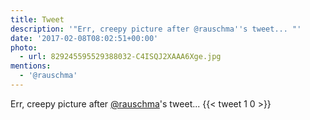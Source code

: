 ```yaml
---
title: Tweet
description: '"Err, creepy picture after @rauschma''s tweet... "'
date: '2017-02-08T08:02:51+00:00'
photo:
  - url: 829245595529388032-C4ISQJ2XAAA6Xge.jpg
mentions:
  - '@rauschma'
---
```

Err, creepy picture after [@rauschma](https://twitter.com/@rauschma)'s tweet... 
      {{< tweet 1 0 >}}
    
